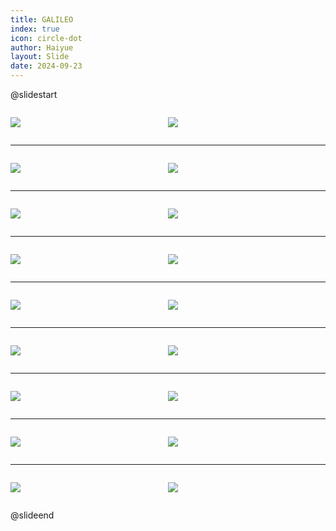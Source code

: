 ```yaml
---
title: GALILEO
index: true
icon: circle-dot
author: Haiyue
layout: Slide
date: 2024-09-23
---
```

 
@slidestart

<div style="display:flex">
<div style="flex:1">

![](https://raw.githubusercontent.com/yclord/reading/refs/heads/master/english/Level-P/GALILEO/001.webp)
</div>
<div style="flex:1">

![](https://raw.githubusercontent.com/yclord/reading/refs/heads/master/english/Level-P/GALILEO/002.webp)
</div>
</div>

---

<div style="display:flex">
<div style="flex:1">

![](https://raw.githubusercontent.com/yclord/reading/refs/heads/master/english/Level-P/GALILEO/003.webp)
</div>
<div style="flex:1">

![](https://raw.githubusercontent.com/yclord/reading/refs/heads/master/english/Level-P/GALILEO/004.webp)
</div>
</div>

---

<div style="display:flex">
<div style="flex:1">

![](https://raw.githubusercontent.com/yclord/reading/refs/heads/master/english/Level-P/GALILEO/005.webp)
</div>
<div style="flex:1">

![](https://raw.githubusercontent.com/yclord/reading/refs/heads/master/english/Level-P/GALILEO/006.webp)
</div>
</div>

---

<div style="display:flex">
<div style="flex:1">

![](https://raw.githubusercontent.com/yclord/reading/refs/heads/master/english/Level-P/GALILEO/007.webp)
</div>
<div style="flex:1">

![](https://raw.githubusercontent.com/yclord/reading/refs/heads/master/english/Level-P/GALILEO/008.webp)
</div>
</div>

---

<div style="display:flex">
<div style="flex:1">

![](https://raw.githubusercontent.com/yclord/reading/refs/heads/master/english/Level-P/GALILEO/009.webp)
</div>
<div style="flex:1">

![](https://raw.githubusercontent.com/yclord/reading/refs/heads/master/english/Level-P/GALILEO/010.webp)
</div>
</div>

---

<div style="display:flex">
<div style="flex:1">

![](https://raw.githubusercontent.com/yclord/reading/refs/heads/master/english/Level-P/GALILEO/011.webp)
</div>
<div style="flex:1">

![](https://raw.githubusercontent.com/yclord/reading/refs/heads/master/english/Level-P/GALILEO/012.webp)
</div>
</div>

---

<div style="display:flex">
<div style="flex:1">

![](https://raw.githubusercontent.com/yclord/reading/refs/heads/master/english/Level-P/GALILEO/013.webp)
</div>
<div style="flex:1">

![](https://raw.githubusercontent.com/yclord/reading/refs/heads/master/english/Level-P/GALILEO/014.webp)
</div>
</div>

---

<div style="display:flex">
<div style="flex:1">

![](https://raw.githubusercontent.com/yclord/reading/refs/heads/master/english/Level-P/GALILEO/015.webp)
</div>
<div style="flex:1">

![](https://raw.githubusercontent.com/yclord/reading/refs/heads/master/english/Level-P/GALILEO/016.webp)
</div>
</div>

---

<div style="display:flex">
<div style="flex:1">

![](https://raw.githubusercontent.com/yclord/reading/refs/heads/master/english/Level-P/GALILEO/017.webp)
</div>
<div style="flex:1">

![](https://raw.githubusercontent.com/yclord/reading/refs/heads/master/english/Level-P/GALILEO/018.webp)
</div>
</div>

@slideend